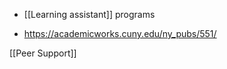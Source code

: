  - [[Learning assistant]] programs

  - https://academicworks.cuny.edu/ny_pubs/551/

[[Peer Support]]